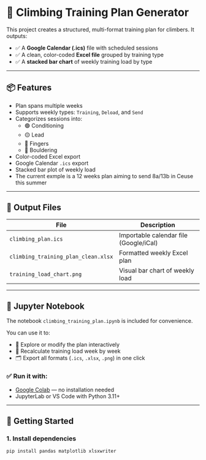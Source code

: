 # 🧗 Climbing Training Plan Generator

This project creates a structured, multi-format training plan for climbers. It outputs:

- ✅ A **Google Calendar (.ics)** file with scheduled sessions  
- ✅ A clean, color-coded **Excel file** grouped by training type  
- ✅ A **stacked bar chart** of weekly training load by type  

---

## 📦 Features

- Plan spans multiple weeks
- Supports weekly types: `Training`, `Deload`, and `Send`
- Categorizes sessions into:
  - 🟢 Conditioning
  - 🟡 Lead
  - 🔴 Fingers
  - 🔵 Bouldering
- Color-coded Excel export
- Google Calendar `.ics` export
- Stacked bar plot of weekly load
- The current exmple is a 12 weeks plan aiming to send 8a/13b in Ceuse this summer 

---

## 📂 Output Files

| File                                  | Description                               |
|---------------------------------------|-------------------------------------------|
| `climbing_plan.ics`                   | Importable calendar file (Google/iCal)    |
| `climbing_training_plan_clean.xlsx`   | Formatted weekly Excel plan               |
| `training_load_chart.png`             | Visual bar chart of weekly load           |

---

## 📓 Jupyter Notebook

The notebook `climbing_training_plan.ipynb` is included for convenience.

You can use it to:

- 🧠 Explore or modify the plan interactively  
- 🧮 Recalculate training load week by week  
- 🗂️ Export all formats (`.ics`, `.xlsx`, `.png`) in one click

### ✅ Run it with:

- [Google Colab](https://colab.research.google.com) — no installation needed  
- JupyterLab or VS Code with Python 3.11+

---

## 🚀 Getting Started

### 1. Install dependencies

```bash
pip install pandas matplotlib xlsxwriter

